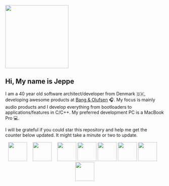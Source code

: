 <img width="200" src="https://dl.dropboxusercontent.com/s/qck6gfatsljt7ub/hi.png?dl=0"></img>

## Hi, My name is Jeppe

I am a 40 year old software architect/developer from Denmark 🇩🇰, developing awesome products at [Bang & Olufsen](https://www.bang-olufsen.com/) 🎧. My focus is mainly audio products and I develop everything from bootloaders to applications/features in C/C++. My preferred development PC is a MacBook Pro 💻.

I will be grateful if you could star this repository and help me get the counter below updated. It might take a minute or two to update.

<p align="center">
    <img height="60" src="https://dl.dropboxusercontent.com/s/98hrv39reetuunh/thumbs-up.png?dl=0"></img>
    <img width="10" height="60" src="https://dl.dropboxusercontent.com/s/kgnquhegw60j857/white.png?dl=0"></img>
    <img height="60" src="https://dl.dropboxusercontent.com/s/8g3iebdfe1hzfx3/star-front.png?dl=0"></img>
    <img width="10" height="60" src="https://dl.dropboxusercontent.com/s/kgnquhegw60j857/white.png?dl=0"></img>
    <img width="60" height="60" src="https://dl.dropboxusercontent.com/s/ki3z5ws0vjrxbap/giphy4.gif?dl=0"></img>
    <img width="60" height="60" src="https://dl.dropboxusercontent.com/s/wlf7uqfgz8f64dg/giphy3.gif?dl=0"></img>
    <img width="60" height="60" src="https://dl.dropboxusercontent.com/s/rm4s99r7rmkprju/giphy2.gif?dl=0"></img>
    <img width="60" height="60" src="https://dl.dropboxusercontent.com/s/7j6sji2xh82wiil/giphy1.gif?dl=0"></img>
    <img width="60" height="60" src="https://dl.dropboxusercontent.com/s/5lpx9a386ux24e6/giphy0.gif?dl=0"></img>
    <img width="10" height="60" src="https://dl.dropboxusercontent.com/s/kgnquhegw60j857/white.png?dl=0"></img>
    <img height="60" src="https://dl.dropboxusercontent.com/s/pk2senupmoyucwf/star-end.png?dl=0"></img>
</p>
